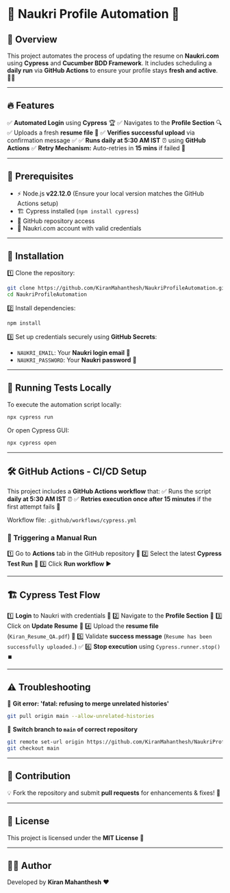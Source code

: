 # 🚀 Naukri Profile Automation 🤖

## 🌟 Overview
This project automates the process of updating the resume on **Naukri.com** using **Cypress** and **Cucumber BDD Framework**. It includes scheduling a **daily run** via **GitHub Actions** to ensure your profile stays **fresh and active**. 💼✨


---

## 🔥 Features
✅ **Automated Login** using **Cypress** 🏆
✅ Navigates to the **Profile Section** 🔍
✅ Uploads a fresh **resume file** 📂
✅ **Verifies successful upload** via confirmation message ✅
✅ **Runs daily at 5:30 AM IST** ⏰ using **GitHub Actions**
✅ **Retry Mechanism:** Auto-retries in **15 mins** if failed 🔄

---

## 📌 Prerequisites
- ⚡ Node.js **v22.12.0** (Ensure your local version matches the GitHub Actions setup)
- 🏗️ Cypress installed (`npm install cypress`)
- 🔐 GitHub repository access
- 📝 Naukri.com account with valid credentials

---

## 🚀 Installation
1️⃣ Clone the repository:
   ```sh
   git clone https://github.com/KiranMahanthesh/NaukriProfileAutomation.git
   cd NaukriProfileAutomation
   ```
2️⃣ Install dependencies:
   ```sh
   npm install
   ```
3️⃣ Set up credentials securely using **GitHub Secrets**:
   - `NAUKRI_EMAIL`: Your **Naukri login email** 📧
   - `NAUKRI_PASSWORD`: Your **Naukri password** 🔑

---

## 🏃 Running Tests Locally
To execute the automation script locally:
```sh
npx cypress run
```
Or open Cypress GUI:
```sh
npx cypress open
```

---

## 🛠️ GitHub Actions - CI/CD Setup
This project includes a **GitHub Actions workflow** that:
✅ Runs the script **daily at 5:30 AM IST** ⏰
✅ **Retries execution once after 15 minutes** if the first attempt fails 🔄

Workflow file: `.github/workflows/cypress.yml`

### 🚀 Triggering a Manual Run
1️⃣ Go to **Actions** tab in the GitHub repository 📂
2️⃣ Select the latest **Cypress Test Run** 🎯
3️⃣ Click **Run workflow** ▶️

---

## 🏗️ Cypress Test Flow
1️⃣ **Login** to Naukri with credentials 🔑
2️⃣ Navigate to the **Profile Section** 📂
3️⃣ Click on **Update Resume** 🔄
4️⃣ Upload the **resume file** (`Kiran_Resume_QA.pdf`) 📎
5️⃣ Validate **success message** (`Resume has been successfully uploaded.`) ✅
6️⃣ **Stop execution** using `Cypress.runner.stop()` ⏹️

---

## ⚠️ Troubleshooting

🔴 **Git error: 'fatal: refusing to merge unrelated histories'**
```sh
git pull origin main --allow-unrelated-histories
```

🔴 **Switch branch to `main` of correct repository**
```sh
git remote set-url origin https://github.com/KiranMahanthesh/NaukriProfileAutomation.git
git checkout main
```

---

## 🤝 Contribution
💡 Fork the repository and submit **pull requests** for enhancements & fixes! 🚀

---

## 📜 License
This project is licensed under the **MIT License** 📄

---

## 👨‍💻 Author
Developed by **Kiran Mahanthesh** ❤️


